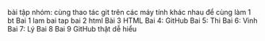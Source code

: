 bài tập nhóm: cùng thao tác git trên các máy tính khác nhau để cùng làm 1 bt
Bai 1 lam bai tap
bai 2 html
Bài 3 HTML
Bai 4: GitHub
Bai 5: Thi 
Bai 6: Vinh 
Bai 7: Lý
Bai 8
Bai 9 GitHub thật dễ hiểu 


